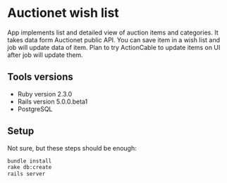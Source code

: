 # Auctionet wish list

App implements list and detailed view of auction items and categories.
It takes data form Auctionet public API.
You can save item in a wish list and job will update data of item.
Plan to try ActionCable to update items on UI after job will update them.

## Tools versions

* Ruby version 2.3.0
* Rails version 5.0.0.beta1
* PostgreSQL

## Setup

Not sure, but these steps should be enough:
```bash
bundle install
rake db:create
rails server
```
